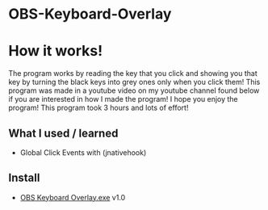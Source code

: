 # OBS-Keyboard-Overlay

# How it works!
The program works by reading the key that you click and showing you that key by turning the black keys into grey ones only when you click them! This program was made in a youtube video on my youtube channel found below if you are interested in how I made the program! I hope you enjoy the program! This program took 3 hours and lots of effort!

## What I used / learned
- Global Click Events with (jnativehook)

## Install
- [OBS Keyboard Overlay.exe](https://github.com/ElementCodez/OBS-Keyboard-Overlay/releases/tag/1.0) v1.0
